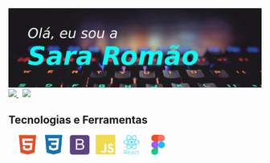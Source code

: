 

<!--
**Sara01romao/Sara01romao** is a ✨ _special_ ✨ repository because its `README.md` (this file) appears on your GitHub profile.

Here are some ideas to get you started:

- 🔭 I’m currently working on ...
- 🌱 I’m currently learning ...
- 👯 I’m looking to collaborate on ...
- 🤔 I’m looking for help with ...
- 💬 Ask me about ...
- 📫 How to reach me: ...
- 😄 Pronouns: ...
- ⚡ Fun fact: ...
-->
<img max-width="auto" height="auto" src="assets/bg-banner.png"/>



<a href="https://sara01romao.github.io/portfolio/"  target="_blank">
  <img src="https://img.shields.io/badge/Portfolio-%23000000.svg?style=for-the-badge&logo=firefox&logoColor=#FF7139" />
</a>
&nbsp;  
<a href="https://www.linkedin.com/in/sara-rom%C3%A3o-abbb8917b/"  target="_blank">
  <img src="https://img.shields.io/badge/LinkedIn-0077B5?style=for-the-badge&logo=linkedin&logoColor=white" />
</a>
 


    
    
   
  

## Tecnologias e Ferramentas

<div >
   &emsp;
  <img src="assets/html.svg" heght="40px" width="40px" />
   &nbsp;       
  <img src="assets/css3.svg" heght="40px" width="40px" margin-left="50px"/>
  &nbsp;
  <img src="assets/bootstrap.svg" heght="40px" width="40px" />
  &nbsp;  
  
  <img src="assets/js.svg" heght="40px" width="40px" />
   &nbsp;  
  <img src="assets/reactjs.svg" heght="40px" width="40px" />
  &nbsp;  
  <img src="assets/figma.svg" heght="40px" width="40px" />
 
  
</div>



 


   

 





